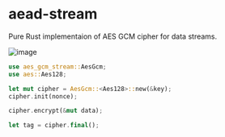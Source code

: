 # aead-stream

Pure Rust implementaion of AES GCM cipher for data streams.

![image](https://github.com/littledivy/aead-stream/assets/34997667/938c39c1-aa0e-4858-8304-e3f67c1fd83a)

```rust
use aes_gcm_stream::AesGcm;
use aes::Aes128;

let mut cipher = AesGcm::<Aes128>::new(&key);
cipher.init(nonce);

cipher.encrypt(&mut data);

let tag = cipher.final();
```
